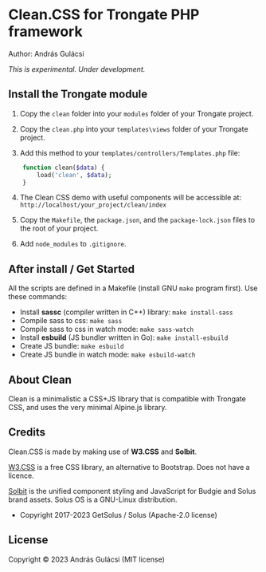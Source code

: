 # Clean.CSS for Trongate PHP framework

Author: András Gulácsi

_This is experimental. Under development._


## Install the Trongate module

1. Copy the `clean` folder into your `modules` folder of your Trongate project.

2. Copy the `clean.php` into your `templates\views` folder of your Trongate project.

3. Add this method to your `templates/controllers/Templates.php` file:

```php
    function clean($data) {
        load('clean', $data);
    }
```

4. The Clean CSS demo with useful components will be accessible at: `http://localhost/your_project/clean/index`

5. Copy the `Makefile`, the `package.json`, and the `package-lock.json` files to the root of your project.

6. Add `node_modules` to `.gitignore`.


## After install / Get Started

All the scripts are defined in a Makefile (install GNU `make` program first). Use these commands:

- Install **sassc** (compiler written in C++) library: `make install-sass`
- Compile sass to css: `make sass`
- Compile sass to css in watch mode: `make sass-watch`
- Install **esbuild** (JS bundler written in Go): `make install-esbuild`
- Create JS bundle: `make esbuild`
- Create JS bundle in watch mode: `make esbuild-watch`



## About Clean

Clean is a minimalistic a CSS+JS library that is compatible with Trongate CSS, and uses the very minimal Alpine.js library.


## Credits

Clean.CSS is made by making use of **W3.CSS** and **Solbit**.

[W3.CSS](https://www.w3schools.com/w3css/) is a free CSS library, an alternative to Bootstrap.
Does not have a licence.

[Solbit](https://github.com/getsolus/solbit) is the unified component styling and JavaScript for Budgie and Solus brand assets.
Solus OS is a GNU-Linux distribution.

- Copyright 2017-2023 GetSolus / Solus (Apache-2.0 license)



## License

Copyright &copy; 2023 András Gulácsi (MIT license)
